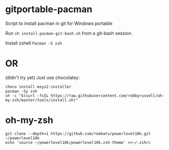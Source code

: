 # gitportable-pacman

Script to install pacman in git for Windows portable

Run `sh install-pacman-git-bash.sh` from a git-bash session.

Install zshell `Pacman -S zsh`

# OR
(didn't try yet)
Just use chocolatey:
```
choco install msys2-installer
pacman -Sy zsh
sh -c "$(curl -fsSL https://raw.githubusercontent.com/robbyrussell/oh-my-zsh/master/tools/install.sh)"
```

# oh-my-zsh
```
git clone --depth=1 https://github.com/romkatv/powerlevel10k.git ~/powerlevel10k
echo 'source ~/powerlevel10k/powerlevel10k.zsh-theme' >>~/.zshrc
```
